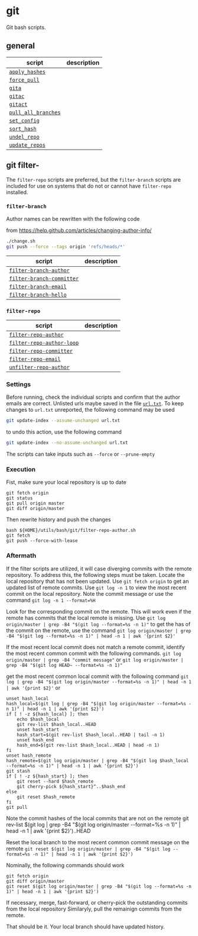 # git
Git bash scripts.

## general
| script               | description                           |
| -------------------- | ------------------------------------  |
| [`apply_hashes`](apply_hashes.sh) |
| [`force_pull`](force_pull.sh) |
| [`gita`](gita.sh) |
| [`gitac`](gitac.sh) |
| [`gitact`](gitact.sh) |
| [`pull_all_branches`](pull_all_branches.sh) |
| [`set_config`](set_config.sh) |
| [`sort_hash`](sort_hash.sh) |
| [`undel_repo`](undel_repo.sh) |
| [`update_repos`](update_repos.sh) |

## git filter-
The `filter-repo` scripts are preferred, but the `filter-branch` scripts are included for use on systems that do not or cannot have `filter-repo` installed.

### `filter-branch`
Author names can be rewritten with the following code

from <https://help.github.com/articles/changing-author-info/>

````bash
./change.sh
git push --force --tags origin 'refs/heads/*'
````

| script               | description                           |
| -------------------- | ------------------------------------  |
| [`filter-branch-author`](filter-branch-author.sh) |
| [`filter-branch-committer`](filter-branch-committer.sh) |
| [`filter-branch-email`](filter-branch-email.sh) |
| [`filter-branch-hello`](filter-branch-hello.sh) |

### `filter-repo`
| script               | description                           |
| -------------------- | ------------------------------------  |
| [`filter-repo-author`](filter-repo-author.sh) |
| [`filter-repo-author-loop`](filter-repo-author-loop.sh) |
| [`filter-repo-committer`](filter-repo-committer.sh) |
| [`filter-repo-email`](filter-repo-email.sh) |
| [`unfilter-repo-author`](unfilter-repo-author.sh) |

### Settings
Before running, check the individual scripts and confirm that the author emails are correct.
Unlisted urls maybe saved in the file [`url.txt`](url.txt).
To keep changes to `url.txt` unreported, the following command may be used
```bash
git update-index --assume-unchanged url.txt
```
to undo this action, use the following command
```bash
git update-index --no-assume-unchanged url.txt
```

The scripts can take inputs such as `--force` or `--prune-empty`

### Execution
Fist, make sure your local repository is up to date
```
git fetch origin
git status
git pull origin master
git diff origin/master
```
Then rewrite history and push the changes
```
bash ${HOME}/utils/bash/git/filter-repo-author.sh
git fetch
git push --force-with-lease
```

### Aftermath
If the filter scripts are utilized, it will case diverging commits with the remote repository.
To address this, the following steps must be taken.
Locate the local repository that has not been updated.
Use `git fetch origin` to get an updated list of remote commits.
Use `git log -n 1` to view the most recent commit on the local repository.
Note the commit message or use the command `git log -n 1 --format=%H`

Look for the corresponding commit on the  remote.
This will work even if the remote has commits that the local remote is missing.
Use `git log origin/master | grep -B4 "$(git log --format=%s -n 1)"`
to get the has of the commit on the remote, use the command
`git log origin/master | grep -B4 "$(git log --format=%s -n 1)" | head -n 1 | awk '{print $2}'`

If the most recent local commit does not match a remote commit, identify the most recent common commit with the following commands.
`git log origin/master | grep -B4 "commit message"`
or
`git log origin/master | grep -B4 "$(git log HEAD~ --format=%s -n 1)"`

get the most recent common local commit with the following command
`git log | grep -B4 "$(git log origin/master --format=%s -n 1)" | head -n 1 | awk '{print $2}'`
or
```
unset hash_local
hash_local=$(git log | grep -B4 "$(git log origin/master --format=%s -n 1)" | head -n 1 | awk '{print $2}')
if [ ! -z ${hash_local} ]; then
    echo $hash_local
    git rev-list $hash_local..HEAD
    unset hash_start
    hash_start=$(git rev-list $hash_local..HEAD | tail -n 1)
    unset hash_end
    hash_end=$(git rev-list $hash_local..HEAD | head -n 1)
fi
unset hash_remote
hash_remote=$(git log origin/master | grep -B4 "$(git log $hash_local --format=%s -n 1)" | head -n 1 | awk '{print $2}')
git stash
if [ ! -z ${hash_start} ]; then
    git reset --hard $hash_remote
    git cherry-pick ${hash_start}^..$hash_end
else
    git reset $hash_remote
fi
git pull
```

Note the commit hashes of the local commits that are not on the remote
git rev-list $(git log | grep -B4 "$(git log origin/master --format=%s -n 1)" | head -n 1 | awk '{print $2}')..HEAD

Reset the local branch to the most recent common commit message on the remote
`git reset $(git log origin/master | grep -B4 "$(git log --format=%s -n 1)" | head -n 1 | awk '{print $2}')`

Nominally, the following commands should work
```
git fetch origin
git diff origin/master
git reset $(git log origin/master | grep -B4 "$(git log --format=%s -n 1)" | head -n 1 | awk '{print $2}')
```

If necessary, merge, fast-forward, or cherry-pick the outstanding commits from the local repository
Similaryly, pull the remainign commits from the remote.

That should be it.
Your local branch should have updated history.
